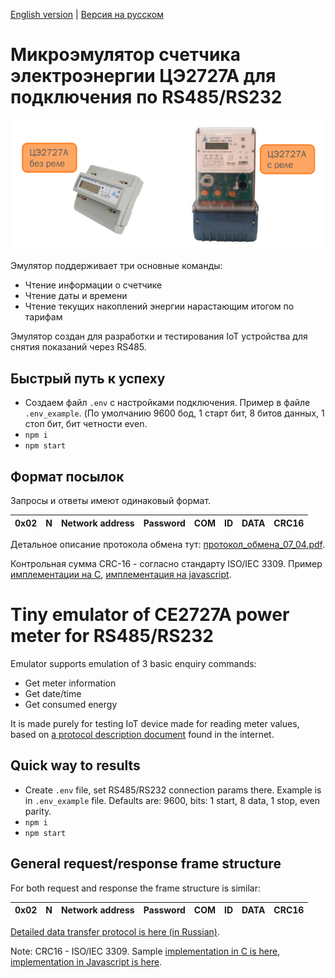 [English version](#tiny-emulator-of-ce2727a-power-meter-for-rs485rs232) | [Версия на русском](#микроэмулятор-счетчика-электроэнергии-цэ2727а-для-подключения-по-rs485rs232)

# Микроэмулятор счетчика электроэнергии ЦЭ2727А для подключения по RS485/RS232
![ce2727a](images/overview.png)

Эмулятор поддерживает три основные команды:
- Чтение информации о счетчике
- Чтение даты и времени
- Чтение текущих накоплений энергии нарастающим итогом по тарифам

Эмулятор создан для разработки и тестирования IoT устройства для снятия показаний через RS485. 

## Быстрый путь к успеху
- Создаем файл ```.env``` с настройками подключения. Пример в файле ```.env_example```.
(По умолчанию 9600 бод, 1 старт бит, 8 битов данных, 1 стоп бит, бит четности even.
- ```npm i```
- ```npm start```

## Формат посылок

Запросы и ответы имеют одинаковый формат.

| 0x02 | N | Network address | Password | COM | ID | DATA | CRC16 |
|---|---|---|---|---|---|---|---|

Детальное описание протокола обмена тут: [протокол_обмена_07_04.pdf](docs/протокол_обмена_07_04.pdf).

Контрольная сумма CRC-16 - согласно стандарту ISO/IEC 3309. 
Пример [имплементации на C](docs/crc.c), [имплементация на javascript](crc16iec.js).

# Tiny emulator of CE2727A power meter for RS485/RS232

Emulator supports emulation of 3 basic enquiry commands:
- Get meter information
- Get date/time
- Get consumed energy

It is made purely for testing IoT device made for reading meter values, based on [a protocol description document](docs/протокол_обмена_07_04.pdf) found in the internet.

## Quick way to results
- Create ```.env``` file, set RS485/RS232 connection params there. Example is in ```.env_example``` file. 
Defaults are: 9600, bits: 1 start, 8 data, 1 stop, even parity.
- ```npm i```
- ```npm start```

## General request/response frame structure

For both request and response the frame structure is similar:

| 0x02 | N | Network address | Password | COM | ID | DATA | CRC16 |
|---|---|---|---|---|---|---|---|

[Detailed data transfer protocol is here (in Russian)](docs/протокол_обмена_07_04.pdf).

Note: CRC16 - ISO/IEC 3309. Sample [implementation in C is here](docs/crc.c), [implementation in Javascript is here](crc16iec.js).

